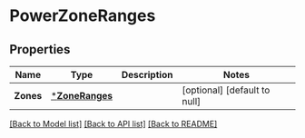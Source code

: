 # PowerZoneRanges

## Properties
Name | Type | Description | Notes
------------ | ------------- | ------------- | -------------
**Zones** | [***ZoneRanges**](ZoneRanges.md) |  | [optional] [default to null]

[[Back to Model list]](../README.md#documentation-for-models) [[Back to API list]](../README.md#documentation-for-api-endpoints) [[Back to README]](../README.md)

